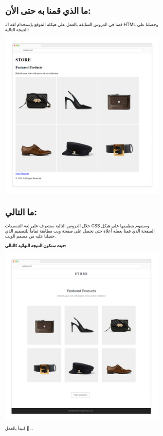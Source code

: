# ما الذي قمنا به حتى الأن:
قمنا في الدروس السابقة بالعمل على هيكلة الموقع بإستخدام لغة الـ HTML وحصلنا على النتيجة التالية:

![HTML Webpage](assets/result.jpg) 

# ما التالي:
خلال الدروس التالية سنتعرف على لغة التنسيقات CSS وسنقوم بتطبيقها على هيكل الصفحة الذي قمنا بعمله أعلاة حتى نحصل على صفحة ويب مطابقة تماماً للتصميم الذي حصلنا عليه من مصمم الويب.

**حيث ستكون النتيجة النهائية كالتالي:**

![Final webpage](assets/design.jpg) 

لنبدأ بالعمل :muscle: ..
